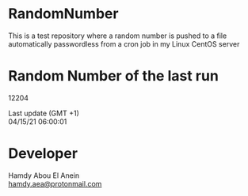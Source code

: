 # RandomNumber    
This is a test repository where a random number is pushed to a file automatically passwordless from a cron job in my Linux CentOS server    
# Random Number of the last run   
12204
      
Last update (GMT +1)    
04/15/21 06:00:01
# Developer    
Hamdy Abou El Anein   
hamdy.aea@protonmail.com

